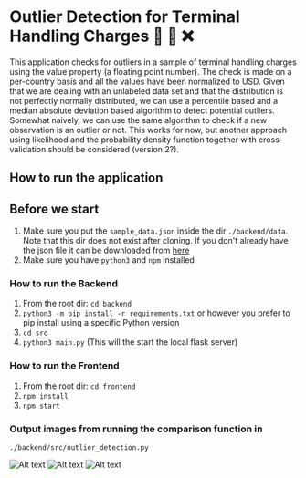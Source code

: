 # Outlier Detection for Terminal Handling Charges :mag_right: :flashlight: :x:

This application checks for outliers in a sample of terminal handling charges using the value property (a floating point number). The check is made on a per-country basis and all the values have been normalized to USD. Given that we are dealing with an unlabeled data set and that the distribution is not perfectly normally distributed, we can use a percentile based and a median absolute deviation based algorithm to detect potential outliers. Somewhat naively, we can use the same algorithm to check if a new observation is an outlier or not. This works for now, but another approach using likelihood and the probability density function together with cross-validation should be considered (version 2?).

## How to run the application

## Before we start
1.  Make sure you put the `sample_data.json` inside the dir `./backend/data`. Note that this dir does not exist after cloning. If you don't already have the json file it can be downloaded from [here](https://drive.google.com/file/d/0B-IfDydlbuP3MlZhLXdUTmJ0NF9XaEtNVDREVnNpaE1VN25B/view)
2.  Make sure you have `python3` and `npm` installed

### How to run the Backend
1.  From the root dir: `cd backend`
2.  `python3 -m pip install -r requirements.txt` or however you prefer to pip install using a specific Python version
3.  `cd src`
4.  `python3 main.py` (This will the start the local flask server)

### How to run the Frontend
1.  From the root dir: `cd frontend`
2.  `npm install`
3.  `npm start`

### Output images from running the comparison function in
```
./backend/src/outlier_detection.py
```
![Alt text](/../graph-images/backend/img/cn_kde.png?raw=true "Optional Title")
![Alt text](/../graph-images/backend/img/us_kde.png?raw=true "Optional Title")
![Alt text](/../graph-images/backend/img/hk_kde.png?raw=true "Optional Title")

